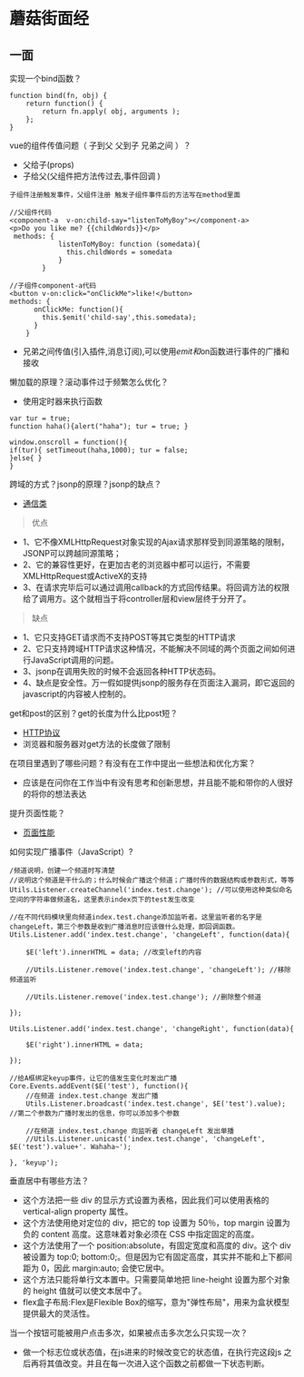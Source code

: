 蘑菇街面经
====
一面
-----
实现一个bind函数？
````
function bind(fn, obj) {
    return function() {
        return fn.apply( obj, arguments );
    };
} 
````
vue的组件传值问题（ 子到父 父到子 兄弟之间 ）？
* 父给子(props)
* 子给父(父组件把方法传过去,事件回调 )
````
子组件注册触发事件，父组件注册 触发子组件事件后的方法写在method里面

//父组件代码
<component-a  v-on:child-say="listenToMyBoy"></component-a>
<p>Do you like me? {{childWords}}</p>
 methods: {
            listenToMyBoy: function (somedata){
              this.childWords = somedata
            }
        }
        
//子组件component-a代码
<button v-on:click="onClickMe">like!</button>
methods: {
      onClickMe: function(){
        this.$emit('child-say',this.somedata);
      }
    }
````
* 兄弟之间传值(引入插件,消息订阅),可以使用$emit和$on函数进行事件的广播和接收

懒加载的原理？滚动事件过于频繁怎么优化？
* 使用定时器来执行函数
````
var tur = true; 
function haha(){alert("haha"); tur = true; } 

window.onscroll = function(){ 
if(tur){ setTimeout(haha,1000); tur = false; 
}else{ } 
} 
````

跨域的方式？jsonp的原理？jsonp的缺点？
* [通信类](https://github.com/XinLi96/VueTest/blob/master/前端整理/通信类.md)
>优点
* 1、它不像XMLHttpRequest对象实现的Ajax请求那样受到同源策略的限制，JSONP可以跨越同源策略；
* 2、它的兼容性更好，在更加古老的浏览器中都可以运行，不需要XMLHttpRequest或ActiveX的支持
* 3、在请求完毕后可以通过调用callback的方式回传结果。将回调方法的权限给了调用方。这个就相当于将controller层和view层终于分开了。
>缺点
* 1、它只支持GET请求而不支持POST等其它类型的HTTP请求
* 2、它只支持跨域HTTP请求这种情况，不能解决不同域的两个页面之间如何进行JavaScript调用的问题。
* 3、jsonp在调用失败的时候不会返回各种HTTP状态码。
* 4、缺点是安全性。万一假如提供jsonp的服务存在页面注入漏洞，即它返回的javascript的内容被人控制的。

get和post的区别？get的长度为什么比post短？
* [HTTP协议](https://github.com/XinLi96/VueTest/blob/master/前端整理/HTTP协议.md)
* 浏览器和服务器对get方法的长度做了限制

在项目里遇到了哪些问题？有没有在工作中提出一些想法和优化方案？
* 应该是在问你在工作当中有没有思考和创新思想，并且能不能和带你的人很好的将你的想法表达

提升页面性能？
* [页面性能](https://github.com/XinLi96/VueTest/blob/master/前端整理/页面性能.md)

如何实现广播事件（JavaScript）?
````
/频道说明，创建一个频道时写清楚
//说明这个频道是干什么的；什么时候会广播这个频道；广播时传的数据结构或参数形式，等等
Utils.Listener.createChannel('index.test.change'); //可以使用这种类似命名空间的字符串做频道名，这里表示index页下的test发生改变

//在不同代码模块里向频道index.test.change添加监听者。这里监听者的名字是changeLeft，第三个参数是收到广播消息时应该做什么处理，即回调函数。
Utils.Listener.add('index.test.change', 'changeLeft', function(data){

    $E('left').innerHTML = data; //改变left的内容

    //Utils.Listener.remove('index.test.change', 'changeLeft'); //移除频道监听

    //Utils.Listener.remove('index.test.change'); //删除整个频道

});

Utils.Listener.add('index.test.change', 'changeRight', function(data){

    $E('right').innerHTML = data;

});

//给A框绑定keyup事件，让它的值发生变化时发出广播
Core.Events.addEvent($E('test'), function(){
    //在频道 index.test.change 发出广播
    Utils.Listener.broadcast('index.test.change', $E('test').value); //第二个参数为广播时发出的信息，你可以添加多个参数

    //在频道 index.test.change 向监听者 changeLeft 发出单播
    //Utils.Listener.unicast('index.test.change', 'changeLeft', $E('test').value+'. Wahaha~');

}, 'keyup');
````


垂直居中有哪些方法？
* 这个方法把一些 div 的显示方式设置为表格，因此我们可以使用表格的 vertical-align property 属性。
* 这个方法使用绝对定位的 div，把它的 top 设置为 50％，top margin 设置为负的 content 高度。这意味着对象必须在 CSS 中指定固定的高度。
* 这个方法使用了一个 position:absolute，有固定宽度和高度的 div。这个 div 被设置为 top:0; bottom:0;。但是因为它有固定高度，其实并不能和上下都间距为 0，因此 margin:auto; 会使它居中。
* 这个方法只能将单行文本置中。只需要简单地把 line-height 设置为那个对象的 height 值就可以使文本居中了。
* flex盒子布局:Flex是Flexible Box的缩写，意为"弹性布局"，用来为盒状模型提供最大的灵活性。

当一个按钮可能被用户点击多次，如果被点击多次怎么只实现一次？
* 做一个标志位或状态值，在js进来的时候改变它的状态值，在执行完这段js
之后再将其值改变。并且在每一次进入这个函数之前都做一下状态判断。